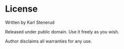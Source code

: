 License
=======

Written by Karl Stenerud

Released under public domain. Use it freely as you wish.

Author disclaims all warranties for any use.
